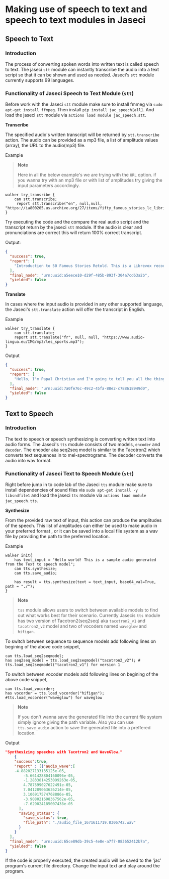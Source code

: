 # Making use of speech to text and speech to text modules in Jaseci

## **Speech to Text**

### **Introduction**

The process of converting spoken words into written text is called speech to text. The jaseci `stt` module can instantly transcribe the audio into a text script so that it can be shown and used as needed. Jaseci's `stt` module currently supports 99 languages.

### **Functionality of Jaseci Speech to Text Module (`stt`)**

Before work with the Jaseci `stt` module make sure to install fmmeg via `sudo apt-get install ffmpeg`. 
Then install `pip install jac_speech[all]`.
And load the jaseci `stt` module via `actions load module jac_speech.stt`.

**Transcribe**

The specified audio's written transcript will be returned by `stt.transcribe` action. The audio can be provided as a mp3 file, a list of amplitude values (array), the URL to the audio(mp3) file.

Example

> **Note**
>
>Here in all the below example's we are trying with the `URL` option. if you wanna try with an mp3 file or with list of amplitudes try giving the input parameters accordingly.


```jac
walker try_transribe {
    can stt.transcribe;
     report stt.transcribe("en", null,null, "https://ia800205.us.archive.org/27/items/fifty_famous_stories_lc_librivox/fiftyfamous_00_baldwin.mp3");
}
```
Try executing the code and the compare the real audio script and the transcript return by the jaseci `stt` module. If the audio is clear and pronunciations are correct this will return 100% correct transcript.

Output:
```json
{
  "success": true,
  "report": [
    "Introduction to 50 Famous Stories Retold. This is a Librevox recording. All Librevox recordings are in the public domain. For more information or to volunteer, please visit Librevox.org. 50 Famous Stories Retold by James Baldwin. Concerning these stories. There are numerous time honored stories which have become so incorporated into the literature and thought of"
  ],
  "final_node": "urn:uuid:a5eece10-d29f-485b-893f-304a7cd63a2b",
  "yielded": false
}
```

**Translate**

In cases where the input audio is provided in any other supported language, the Jaseci's `stt.translate` action will offer the transcript in English.

Example

```jac
walker try_translate {
    can stt.translate;
    report stt.translate("fr", null, null, "https://www.audio-lingua.eu/IMG/mp3/les_sports.mp3");
}
```

Output
```json
{
  "success": true,
  "report": [
    "Hello, I'm Papal Christian and I'm going to tell you all the things I did. I did two years of calculations. I said, we did a little ... it's the coursetle ... it's the course of the multipurpose. I did after a year of foot. And after that, at that time I was going to do the gymnasticconsists of several degs. The gymnastics that consists of several degrees. And it's there, but I'm going to do it."
  ],
  "final_node": "urn:uuid:7a0fe76c-49c2-45fa-88e2-c788618949d0",
  "yielded": false
}
```

## **Text to Speech**

### **Introduction**

The text to speech or speech synthesizing is converting written text into audio forms. The Jaseci's `tts` module consists of two models, `encoder` and `decoder`. The encoder aka seq2seq model is similar to the Tacotron2 which converts text sequences in to mel-spectrograms. The decoder converts the audio into wav format.

### **Functionality of Jaseci Text to Speech Module (`stt`)**

Right before jump in to code lab of the Jaseci `tts` module make sure to install dependencies of sound files via `sudo apt-get install -y libsndfile1` and load the jaseci `tts` module via `actions load module jac_speech.tts`.

**Synthesize**

From the provided raw text of input, this action can produce the amplitudes of the speech. This list of amplitudes can either be used to make audio in your preferred format , or it can be saved into a local file system as a wav file by providing the path to the preferred location.

Example
```jac
walker init{
    has text_input = "Hello world! This is a sample audio generated from the Text to speech model";
    can tts.synthesize;
    can tts.save_audio;

    has result = tts.synthesize(text = text_input, base64_val=True, path = "./");
}
```
> **Note**
>
> `tss` module allows users to switch between available models to find out what works best for their scenario. Currently Jasecis `tts` module has two version of Tacotron2(seq2seq) aka `tacotron2_v1` and `tacotron2_v2` model and two of vocoders named `waveglow` and `hifigan`.


To switch between sequence to sequence models add following lines on begining of the above code snippet,

```jac
can tts.load_seq2seqmodel;
has seq2seq_model = tts.load_seq2seqmodel("tacotron2_v2"); # tts.load_seq2seqmodel("tacotron2_v1") for version 1

```

To switch between vocoder models add following lines on begining of the above code snippet,

```jac
can tts.load_vocorder;
has vocorder = tts.load_vocorder("hifigan"); #tts.load_vocorder("waveglow") for waveglow
```
> **Note**
>
> If you don't wanna save the generated file into the current file system simply ignore giving the path variable. Also you can use `tts.save_audio` action to save the generated file into a preffered location.
>

Output
```json
"Synthesizing speeches with Tacotron2 and WaveGlow."
    {
    "success":true,
    "report" : [{"audio_wave":[
    -4.882027133135125e-05,
        -5.661428804160096e-05,
        -1.2833814253099263e-05,
        4.787599027622491e-05,
        7.041289063636214e-05,
        3.106917574768886e-05,
        -3.908021608367562e-05,
        -7.629024185007438e-05
      ],
      "saving_status": {
        "save_status": true,
        "file_path": "./audio_file_1671611719.8306742.wav"
      }
    }
  ],
  "final_node": "urn:uuid:65ce89db-39c5-4e8e-a7f7-083652412b7a",
  "yielded": false
}
```

If the code is properly executed, the created audio will be saved to the 'jac' program's current file directory.  Change the input text and play around the program.


